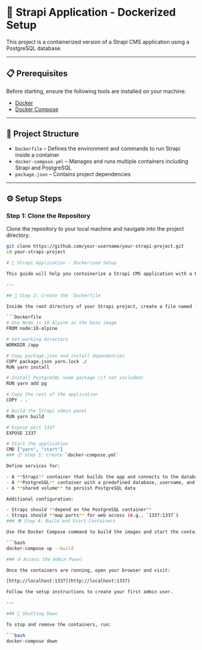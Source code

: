 # 🚀 Strapi Application - Dockerized Setup

This project is a containerized version of a Strapi CMS application using a PostgreSQL database.

---

## 📋 Prerequisites

Before starting, ensure the following tools are installed on your machine:

- [Docker](https://docs.docker.com/get-docker/)
- [Docker Compose](https://docs.docker.com/compose/install/)

---

## 📁 Project Structure

- `Dockerfile` – Defines the environment and commands to run Strapi inside a container  
- `docker-compose.yml` – Manages and runs multiple containers including Strapi and PostgreSQL  
- `package.json` – Contains project dependencies  

---

## ⚙️ Setup Steps

### Step 1: Clone the Repository

Clone the repository to your local machine and navigate into the project directory.

```bash
git clone https://github.com/your-username/your-strapi-project.git
cd your-strapi-project

# 🚀 Strapi Application - Dockerized Setup

This guide will help you containerize a Strapi CMS application with a PostgreSQL database using Docker and Docker Compose.

---

## 🧱 Step 2: Create the `Dockerfile`

Inside the root directory of your Strapi project, create a file named `Dockerfile` with the following instructions:

```Dockerfile
# Use Node.js 18 Alpine as the base image
FROM node:18-alpine

# Set working directory
WORKDIR /app

# Copy package.json and install dependencies
COPY package.json yarn.lock ./
RUN yarn install

# Install PostgreSQL node package (if not included)
RUN yarn add pg

# Copy the rest of the application
COPY . .

# Build the Strapi admin panel
RUN yarn build

# Expose port 1337
EXPOSE 1337

# Start the application
CMD ["yarn", "start"]
### 📦 Step 3: Create `docker-compose.yml`

Define services for:

- A **Strapi** container that builds the app and connects to the database
- A **PostgreSQL** container with a predefined database, username, and password
- A **shared volume** to persist PostgreSQL data

Additional configuration:

- Strapi should **depend on the PostgreSQL container**
- Strapi should **map ports** for web access (e.g., `1337:1337`)
### 🛠️ Step 4: Build and Start Containers

Use the Docker Compose command to build the images and start the containers:

```bash
docker-compose up --build

### 🌐 Access the Admin Panel

Once the containers are running, open your browser and visit:

[http://localhost:1337](http://localhost:1337)

Follow the setup instructions to create your first admin user.

---

### 🛑 Shutting Down

To stop and remove the containers, run:

```bash
docker-compose down

